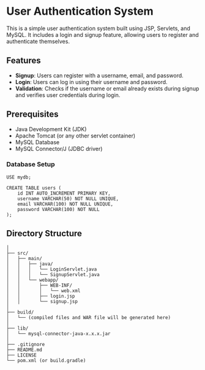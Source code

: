 # User Authentication System

This is a simple user authentication system built using JSP, Servlets, and MySQL. It includes a login and signup feature, allowing users to register and authenticate themselves.

## Features

- **Signup**: Users can register with a username, email, and password.
- **Login**: Users can log in using their username and password.
- **Validation**: Checks if the username or email already exists during signup and verifies user credentials during login.

## Prerequisites

- Java Development Kit (JDK)
- Apache Tomcat (or any other servlet container)
- MySQL Database
- MySQL Connector/J (JDBC driver)

### Database Setup

```CREATE DATABASE mydb;
USE mydb;

CREATE TABLE users (
    id INT AUTO_INCREMENT PRIMARY KEY,
    username VARCHAR(50) NOT NULL UNIQUE,
    email VARCHAR(100) NOT NULL UNIQUE,
    password VARCHAR(100) NOT NULL
);
```

## Directory Structure

``` user-authentication-system/
│
├── src/
│   ├── main/
│   │   ├── java/
│   │   │   └── LoginServlet.java
│   │   │   └── SignupServlet.java
│   │   └── webapp/
│   │       ├── WEB-INF/
│   │       │   └── web.xml
│   │       ├── login.jsp
│   │       └── signup.jsp
│
├── build/
│   └── (compiled files and WAR file will be generated here)
│
├── lib/
│   └── mysql-connector-java-x.x.x.jar
│
├── .gitignore
├── README.md
├── LICENSE
└── pom.xml (or build.gradle)
```

